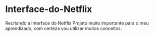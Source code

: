 # Interface-do-Netflix
Recriando a Interface do Netflix
Projeto muito importante para o meu aprendizado, com certeza vou utilizar muitos conceitos.
